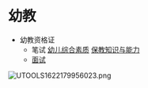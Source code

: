# 幼教

- 幼教资格证
  - 笔试 [幼儿综合素质](https://www.wanmen.org/courses/5ba1c318af900c3b9e64d8a7) [保教知识与能力](https://www.wanmen.org/courses/5b964370b08f3f7fc3d37140)
  - [面试](https://www.wanmen.org/courses/5c185e86f4351a31d11e5318)

![UTOOLS1622179956023.png](https://upload.cc/i1/2021/05/28/BfEujI.png)
